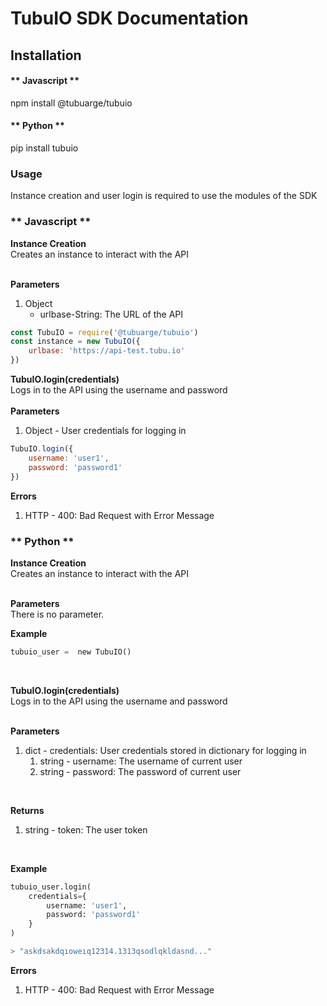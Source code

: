 # TubuIO SDK Documentation
## Installation
<!-- tabs:start -->

#### ** Javascript **

npm install @tubuarge/tubuio

#### ** Python **

pip install tubuio


<!-- tabs:end -->

### Usage

Instance creation and user login is required to use the modules of the SDK
<!-- tabs:start -->

### ** Javascript **

**Instance Creation**
<br>
Creates an instance to interact with the API
<br>
<br>

**Parameters**
<br>
 1. Object <br>
    - urlbase-String: The URL of the API 

```js
const TubuIO = require('@tubuarge/tubuio')
const instance = new TubuIO({
    urlbase: 'https://api-test.tubu.io'
})
```

**TubuIO.login(credentials)**
<br>
Logs in to the API using the username and password
<br>
<br>
**Parameters**
<br>
 1. Object - User credentials for logging in <br>

```js
TubuIO.login({
    username: 'user1',
    password: 'password1'
})
```

**Errors**
<br>
1. HTTP - 400: Bad Request with Error Message <br>

### ** Python **

**Instance Creation**
<br>
Creates an instance to interact with the API
<br>
<br>

**Parameters**
<br>
There is no parameter. <br>

**Example**
<br>

```python
tubuio_user =  new TubuIO()
```
<br>

**TubuIO.login(credentials)**
<br>
Logs in to the API using the username and password
<br>
<br>

**Parameters**
<br>
 1. dict - credentials: User credentials stored in dictionary for logging in <br>
    1. string - username: The username of current user <br>
    2. string - password: The password of current user <br>

<br>

**Returns**
<br>
1. string - token: The user token <br>

<br>

**Example**
```python
tubuio_user.login(
    credentials={
        username: 'user1',
        password: 'password1'
    }
)

> "askdsakdqıoweıq12314.1313qsodlqkldasnd..."
```

**Errors**
<br>
1. HTTP - 400: Bad Request with Error Message <br>

<!-- tabs:end -->

